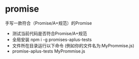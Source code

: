 # promise
手写一款符合（Promise/A+规范）的Promise
- 测试当前代码是否符合Promise/A+规范
- 全局安装 npm i -g promises-aplus-tests
- 文件所在目录运行以下命令 (例如你的文件名为:MyPrommise.js)
- promise-aplus-tests MyPrommise.js
 